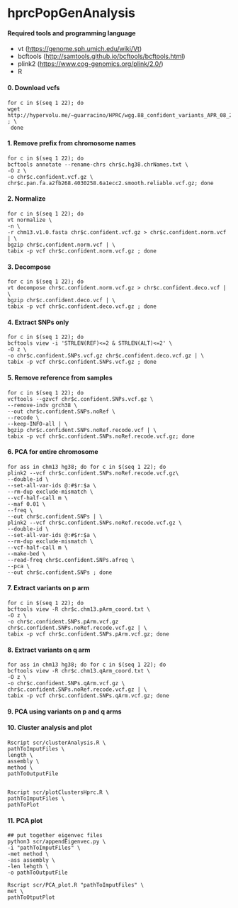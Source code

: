 # hprcPopGenAnalysis

#### Required tools and programming language
- vt (https://genome.sph.umich.edu/wiki/Vt)
- bcftools (http://samtools.github.io/bcftools/bcftools.html)
- plink2 (https://www.cog-genomics.org/plink/2.0/)
- R

#### 0. Download vcfs
```
for c in $(seq 1 22); do 
wget http://hypervolu.me/~guarracino/HPRC/wgg.88_confident_variants_APR_08_2022/chr1.pan.fa.a2fb268.4030258.6a1ecc2.smooth.reliable.vcf.gz* ; \
 done

```

#### 1. Remove prefix from chromosome names
```
for c in $(seq 1 22); do 
bcftools annotate --rename-chrs chr$c.hg38.chrNames.txt \
-O z \
-o chr$c.confident.vcf.gz \
chr$c.pan.fa.a2fb268.4030258.6a1ecc2.smooth.reliable.vcf.gz; done
```

#### 2. Normalize
```
for c in $(seq 1 22); do
vt normalize \
-n \ 
-r chm13.v1.0.fasta chr$c.confident.vcf.gz > chr$c.confident.norm.vcf | \
bgzip chr$c.confident.norm.vcf | \
tabix -p vcf chr$c.confident.norm.vcf.gz ; done
```

#### 3. Decompose
```
for c in $(seq 1 22); do 
vt decompose chr$c.confident.norm.vcf.gz > chr$c.confident.deco.vcf | \
bgzip chr$c.confident.deco.vcf | \
tabix -p vcf chr$c.confident.deco.vcf.gz ; done
```

#### 4. Extract SNPs only
```
for c in $(seq 1 22); do
bcftools view -i 'STRLEN(REF)<=2 & STRLEN(ALT)<=2' \
-O z \
-o chr$c.confident.SNPs.vcf.gz chr$c.confident.deco.vcf.gz | \
tabix -p vcf chr$c.confident.SNPs.vcf.gz ; done
```
#### 5. Remove reference from samples
```
for c in $(seq 1 22); do
vcftools --gzvcf chr$c.confident.SNPs.vcf.gz \
--remove-indv grch38 \
--out chr$c.confident.SNPs.noRef \
--recode \
--keep-INFO-all | \
bgzip chr$c.confident.SNPs.noRef.recode.vcf | \
tabix -p vcf chr$c.confident.SNPs.noRef.recode.vcf.gz; done
```
#### 6. PCA for entire chromosome
```
for ass in chm13 hg38; do for c in $(seq 1 22); do 
plink2 --vcf chr$c.confident.SNPs.noRef.recode.vcf.gz\
--double-id \
--set-all-var-ids @:#$r:$a \
--rm-dup exclude-mismatch \
--vcf-half-call m \
--maf 0.01 \
--freq \
--out chr$c.confident.SNPs | \
plink2 --vcf chr$c.confident.SNPs.noRef.recode.vcf.gz \
--double-id \
--set-all-var-ids @:#$r:$a \
--rm-dup exclude-mismatch \
--vcf-half-call m \
--make-bed \
--read-freq chr$c.confident.SNPs.afreq \
--pca \
--out chr$c.confident.SNPs ; done
```
#### 7. Extract variants on p arm
```
for c in $(seq 1 22); do 
bcftools view -R chr$c.chm13.pArm_coord.txt \
-O z \
-o chr$c.confident.SNPs.pArm.vcf.gz chr$c.confident.SNPs.noRef.recode.vcf.gz | \
tabix -p vcf chr$c.confident.SNPs.pArm.vcf.gz; done
```
#### 8. Extract variants on q arm
```
for ass in chm13 hg38; do for c in $(seq 1 22); do
bcftools view -R chr$c.chm13.qArm_coord.txt \
-O z \
-o chr$c.confident.SNPs.qArm.vcf.gz \
chr$c.confident.SNPs.noRef.recode.vcf.gz | \
tabix -p vcf chr$c.confident.SNPs.qArm.vcf.gz; done
```
#### 9. PCA using variants on p and q arms

#### 10. Cluster analysis and plot
```
Rscript scr/clusterAnalysis.R \
pathToImputFiles \
length \
assembly \
method \
pathToOutputFile


Rscript scr/plotClustersHprc.R \
pathToImputFiles \
pathToPlot
```

#### 11. PCA plot
```
## put together eigenvec files
python3 scr/appendEigenvec.py \
-i "pathToImputFiles" \
-met method \
-ass assembly \
-len lehgth \
-o pathToOutputFile

Rscript scr/PCA_plot.R "pathToImputFiles" \
met \
pathToOtputPlot
```